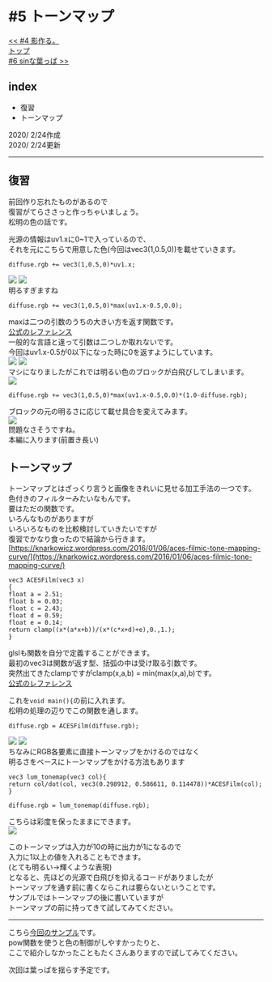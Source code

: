 # #5 トーンマップ
[<< #4 影作る。](?i=4)  
[トップ](?)  
[#6 sinな葉っぱ >>](?i=6)

## index
- 復習
- トーンマップ

2020/ 2/24作成  
2020/ 2/24更新

---
## 復習


前回作り忘れたものがあるので  
復習がてらささっと作っちゃいましょう。  
松明の色の話です。  
	
光源の情報はuv1.xに0~1で入っているので、  
それを元にこちらで用意した色(今回はvec3(1,0.5,0))を載せていきます。  
```
diffuse.rgb += vec3(1,0.5,0)*uv1.x;
```
![](img/4-8.jpg)
![](img/5-1.jpg)  
明るすぎますね  
```
diffuse.rgb += vec3(1,0.5,0)*max(uv1.x-0.5,0.0);
```
maxは二つの引数のうちの大きい方を返す関数です。  
[公式のレファレンス](https://www.khronos.org/registry/OpenGL-Refpages/gl4/html/max.xhtml)  
一般的な言語と違って引数は二つしか取れないです。  
今回はuv1.x-0.5が0以下になった時に0を返すようにしています。  
![](img/5-1.jpg)
![](img/5-2.jpg)  
マシになりましたがこれでは明るい色のブロックが白飛びしてしまいます。  
![](img/5-3.jpg)  
```
diffuse.rgb += vec3(1,0.5,0)*max(uv1.x-0.5,0.0)*(1.0-diffuse.rgb);
```
ブロックの元の明るさに応じて載せ具合を変えてみます。  
![](img/5-4.jpg)  
問題なさそうですね。  
本編に入ります(前置き長い)  


<h2>トーンマップ</h2>


トーンマップとはざっくり言うと画像をきれいに見せる加工手法の一つです。  
色付きのフィルターみたいなもんです。  
要はただの関数です。  
いろんなものがありますが  
いろいろなものを比較検討していきたいですが  
復習でかなり食ったので結論から行きます。  
[https://knarkowicz.wordpress.com/2016/01/06/aces-filmic-tone-mapping-curve/](https://knarkowicz.wordpress.com/2016/01/06/aces-filmic-tone-mapping-curve/)
```
vec3 ACESFilm(vec3 x)
{
float a = 2.51;
float b = 0.03;
float c = 2.43;
float d = 0.59;
float e = 0.14;
return clamp((x*(a*x+b))/(x*(c*x+d)+e),0.,1.);
}
```
glslも関数を自分で定義することができます。  
最初のvec3は関数が返す型、括弧の中は受け取る引数です。  
突然出てきたclampですがclamp(x,a,b) = min(max(x,a),b)です。  
[公式のレファレンス](https://www.khronos.org/registry/OpenGL-Refpages/gl4/html/clamp.xhtml)  
	
これを<code>void main(){</code>の前に入れます。  
松明の処理の辺りでこの関数を通します。  
```
diffuse.rgb = ACESFilm(diffuse.rgb);
```
![](img/5-5.jpg)
![](img/5-6.jpg)  
ちなみにRGB各要素に直接トーンマップをかけるのではなく  
明るさをベースにトーンマップをかける方法もあります
```
vec3 lum_tonemap(vec3 col){
return col/dot(col, vec3(0.298912, 0.586611, 0.114478))*ACESFilm(col);
}
```
```
diffuse.rgb = lum_tonemap(diffuse.rgb);
```
こちらは彩度を保ったままにできます。  
![](img/5-7.jpg)  
	
このトーンマップは入力が10の時に出力が1になるので  
入力に1以上の値を入れることもできます。  
(とても明るい→輝くような表現)  
となると、先ほどの光源で白飛びを抑えるコードがありましたが  
トーンマップを通す前に書くならこれは要らないということです。  
サンプルではトーンマップの後に書いていますが  
トーンマップの前に持ってきて試してみてください。  

---
こちら[今回のサンプル](https://mcbeeringi.github.io/how/src/how_src_5.mcpack)です。  
pow関数を使うと色の制御がしやすかったりと、  
ここで紹介しなかったこともたくさんありますので試してみてください。  
	
次回は葉っぱを揺らす予定です。  
